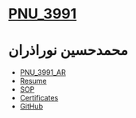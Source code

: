 # [PNU_3991](https://github.com/AliRazavi-edu/PNU_3991#TOC)
# محمدحسين نوراذران
- [PNU_3991_AR]()
- [Resume](https://norazaran.github.io/) 
- [SOP](https://norazaran.github.io/SOP/)
- [Certificates]()
- [GitHub]()
